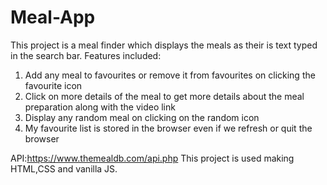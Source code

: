 # Meal-App
This project is a meal finder which displays the meals as their is text typed in the search bar.
Features included:
1. Add any meal to favourites or remove it from favourites on clicking the favourite icon
2. Click on more details of the meal to get more details about the meal preparation along with the video link
3. Display any random meal on clicking on the random icon
4. My favourite list is stored in the browser even if we refresh or quit the browser

API:https://www.themealdb.com/api.php
This project is used making HTML,CSS and vanilla JS.
